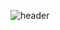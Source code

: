 ![header](https://capsule-render.vercel.app/api?type=waving&text=Ed%20Sheeran&desc=Bad%20habits&fontSize=50&fontAlignY=300)
